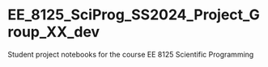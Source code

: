 # EE_8125_SciProg_SS2024_Project_Group_XX_dev
Student project notebooks for the course EE 8125 Scientific Programming
